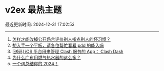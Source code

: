 # v2ex 最热主题

最近更新时间: 2024-12-31 17:02:53

--- 
1. [怎样才能改掉公开场合评价别人指点别人的坏习惯？](https://www.v2ex.com/t/1101430) 
2. [想入手一个平板，请各位帮忙看看 pdd 的能入吗](https://www.v2ex.com/t/1101431) 
3. [[送码] iOS 平台用来管理 Clash 服务的 App： Clash Dash](https://www.v2ex.com/t/1101519) 
4. [为什么广东用燃气热水器的这么多？](https://www.v2ex.com/t/1101451) 
5. [一个词总结你的 2024！](https://www.v2ex.com/t/1101473) 
